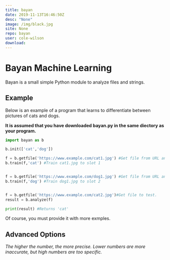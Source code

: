 ```yaml
---
title: bayan
date: 2019-11-13T16:46:50Z
desc: "None"
image: /img/black.jpg
site: None
repo: bayan
user: cole-wilson
download: 
---
```

# Bayan Machine Learning

Bayan is a small simple Python module to analyze files and strings.

## Example

Below is an example of a program that learns to differentiate between pictures of cats and dogs.

**It is assumed that you have downloaded bayan.py in the same diectory as your program.**

```python
import bayan as b

b.init(['cat','dog'])

f = b.getfile('https://www.example.com/cat1.jpg') #Get file from URL and string it.
b.train(f,'cat') #Train cat1.jpg to slot 1


f = b.getfile('https://www.example.com/dog1.jpg') #Get file from URL and string it.
b.train(f,'dog') #Train dog1.jpg to slot 2


f = b.getfile('https://www.example.com/cat2.jpg')#Get file to test.
result = b.analyze(f)

print(result) #Returns 'cat'
```
Of course, you must provide it with more exmples.
## Advanced Options

*The higher the number, the more precise. Lower numbers are more inaccurate, but high numbers are too specific.*

